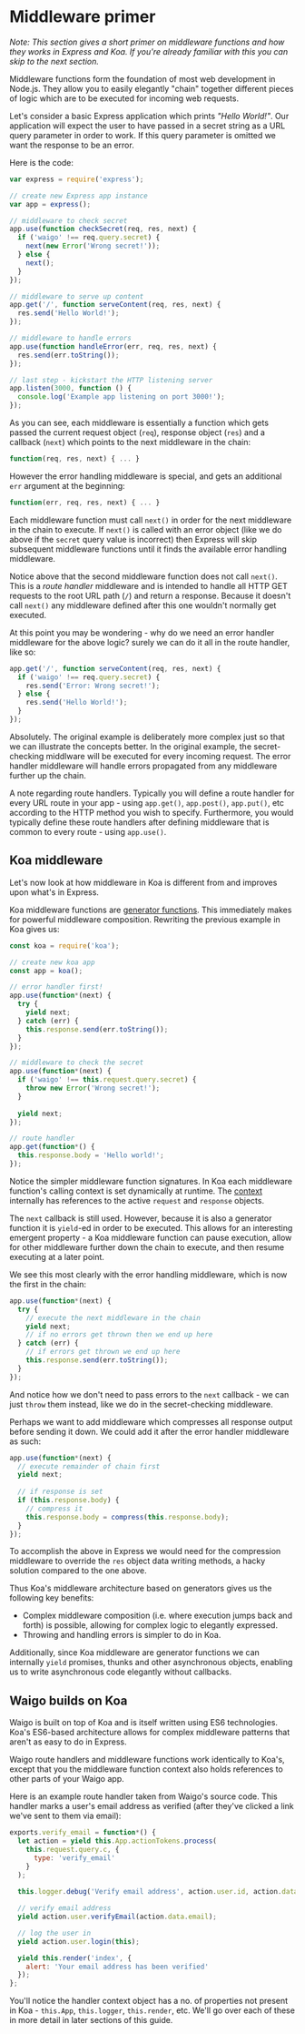 # Middleware primer

_Note: This section gives a short primer on middleware functions and how they works in Express and Koa. If you're already familiar with this you can skip to the next section._

Middleware functions form the foundation of most web development in Node.js. They allow you to easily elegantly "chain" together different pieces of logic which are to be executed for incoming web requests.

Let's consider a basic Express application which prints _"Hello World!"_. Our application will expect the user to have passed in a secret string as a URL query parameter in order to work. If this query parameter is omitted we want the response to be an error.

Here is the code:

```js
var express = require('express');

// create new Express app instance
var app = express();

// middleware to check secret
app.use(function checkSecret(req, res, next) {
  if ('waigo' !== req.query.secret) {
    next(new Error('Wrong secret!'));
  } else {
    next();
  }
});

// middleware to serve up content
app.get('/', function serveContent(req, res, next) {
  res.send('Hello World!');
});

// middleware to handle errors
app.use(function handleError(err, req, res, next) {
  res.send(err.toString());
});

// last step - kickstart the HTTP listening server
app.listen(3000, function () {
  console.log('Example app listening on port 3000!');
});
```

As you can see, each middleware is essentially a function which gets passed the current request object  (`req`), response object (`res`) and a callback (`next`) which points to the next middleware in the chain:

```js
function(req, res, next) { ... }
```

However the error handling middleware is special, and gets an additional `err` argument at the beginning:

```js
function(err, req, res, next) { ... }
```

Each middleware function must call `next()` in order for the next middleware in the chain to execute. If `next()` is called with an error object (like we do above if the `secret` query value is incorrect) then Express will skip subsequent middleware functions until it finds the available error handling middleware.

Notice above that the second middleware function does not call `next()`. This is a _route handler_ middleware and is intended to handle all HTTP GET requests to the root URL path (`/`) and return a response. Because it doesn't call `next()` any middleware defined after this one wouldn't normally get executed.

At this point you may be wondering - why do we need an error handler middleware for the above logic? surely we can do it all in the route handler, like so:

```js
app.get('/', function serveContent(req, res, next) {
  if ('waigo' !== req.query.secret) {
    res.send('Error: Wrong secret!');
  } else {
    res.send('Hello World!');
  }
});
```

Absolutely. The original example is deliberately more complex just so that we can illustrate the concepts better. In the original example, the secret-checking middlware will be executed for every incoming request. The error handler middleware will handle errors propagated from any middleware further up the chain.

A note regarding route handlers. Typically you will define a route handler for every URL route in your app - using `app.get()`, `app.post()`, `app.put()`, etc according to the HTTP method you wish to specify. Furthermore, you would typically define these route handlers after defining middleware that is common to every route - using `app.use()`.


## Koa middleware

Let's now look at how middleware in Koa is different from and improves upon what's in Express.

Koa middleware functions are [generator functions](https://developer.mozilla.org/en/docs/Web/JavaScript/Reference/Statements/function*). This immediately makes for powerful middleware composition. Rewriting the previous example in Koa gives us:

```js
const koa = require('koa');

// create new koa app
const app = koa();

// error handler first!
app.use(function*(next) {
  try {
    yield next;
  } catch (err) {
    this.response.send(err.toString());
  }
});

// middleware to check the secret
app.use(function*(next) {
  if ('waigo' !== this.request.query.secret) {
    throw new Error('Wrong secret!');
  }
  
  yield next;
});

// route handler
app.get(function*() {
  this.response.body = 'Hello world!';
});
```

Notice the simpler middleware function signatures. In Koa each middleware function's calling context is set dynamically at runtime. The [context](http://koajs.com/#context) internally has references to the active `request` and `response` objects.

The `next` callback is still used. However, because it is also a generator function it is `yield`-ed in order to be executed. This allows for an interesting emergent property - a Koa middleware function can pause execution, allow for other middleware further down the chain to execute, and then resume executing at a later point.

We see this most clearly with the error handling middleware, which is now the first in the chain:

```js
app.use(function*(next) {
  try {
    // execute the next middleware in the chain
    yield next;
    // if no errors get thrown then we end up here
  } catch (err) {
    // if errors get thrown we end up here
    this.response.send(err.toString());
  }
});
```

And notice how we don't need to pass errors to the `next` callback - we can just `throw` them instead, like we do in the secret-checking middleware. 

Perhaps we want to add middleware which compresses all response output before sending it down. We could add it after the error handler middleware as such:

```js
app.use(function*(next) {
  // execute remainder of chain first
  yield next;
  
  // if response is set
  if (this.response.body) {
    // compress it
    this.response.body = compress(this.response.body);
  }
});
```

To accomplish the above in Express we would need for the compression middleware to override the `res` object data writing methods, a hacky solution compared to the one above.

Thus Koa's middleware architecture based on generators gives us the following key benefits:

* Complex middleware composition (i.e. where execution jumps back and forth) is possible, allowing for complex logic to elegantly expressed.
* Throwing and handling errors is simpler to do in Koa.

Additionally, since Koa middleware are generator functions we can internally `yield` promises, thunks and other asynchronous objects, enabling us to write asynchronous code elegantly without callbacks.

## Waigo builds on Koa

Waigo is built on top of Koa and is itself written using ES6 technologies. Koa's ES6-based architecture allows for complex middleware patterns that aren't as easy to do in Express. 

Waigo route handlers and middleware functions work identically to Koa's, except that you the middleware function context also holds references to other parts of your Waigo app.

Here is an example route handler taken from Waigo's source code. This handler marks a user's email address as verified (after they've clicked a link we've sent to them via email):

```js
exports.verify_email = function*() {
  let action = yield this.App.actionTokens.process(
    this.request.query.c, {
      type: 'verify_email'
    }
  );
  
  this.logger.debug('Verify email address', action.user.id, action.data.email);

  // verify email address
  yield action.user.verifyEmail(action.data.email);

  // log the user in
  yield action.user.login(this);

  yield this.render('index', {
    alert: 'Your email address has been verified'
  });
};
```

You'll notice the handler context object has a no. of properties not present in Koa - `this.App`, `this.logger`, `this.render`, etc. We'll go over each of these in more detail in later sections of this guide. 



